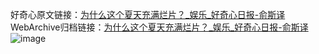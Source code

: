 好奇心原文链接：[为什么这个夏天充满烂片？_娱乐_好奇心日报-俞斯译](https://www.qdaily.com/articles/1339.html)
WebArchive归档链接：[为什么这个夏天充满烂片？_娱乐_好奇心日报-俞斯译](http://web.archive.org/web/20171018115521/http://www.qdaily.com/articles/1339.html)
![image](http://ww3.sinaimg.cn/large/007d5XDply1g3v4ch3l2wj30u0399e81)
